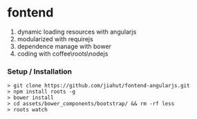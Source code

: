 fontend 
=================

1. dynamic loading resources with angularjs
2. modularized with requirejs 
3. dependence manage with bower 
3. coding with coffee\roots\nodejs


### Setup / Installation

    > git clone https://github.com/jiahut/fontend-angularjs.git
    > npm install roots -g
    > bower install
    > cd assets/bower_components/bootstrap/ && rm -rf less
    > roots watch
